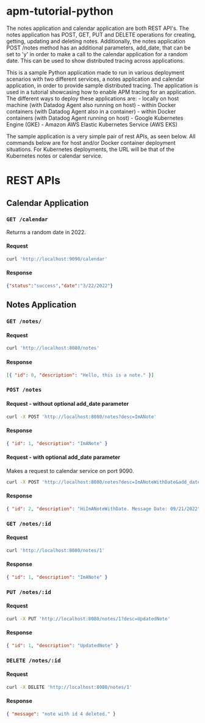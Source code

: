 # apm-tutorial-python

The notes application and calendar application are both REST API's. The notes application has POST, GET, PUT and DELETE operations for creating, getting, updating and deleting notes. Additionally, the notes application POST /notes method has an additional parameters, add_date, that can be set to 'y' in order to make a call to the calendar application for a random date. This can be used to show distributed tracing across applications.

This is a sample Python application made to run in various deployment scenarios with two different services, a notes application and calendar application, in order to provide sample distributed tracing. The application is used in a tutorial showcasing how to enable APM tracing for an application. The different ways to deploy these applications are:
    - locally on host machine (with Datadog Agent also running on host)
    - within Docker containers (with Datadog Agent also in a container)
    - within Docker containers (with Datadog Agent running on host)
    - Google Kubernetes Engine (GKE)
    - Amazon AWS Elastic Kubernetes Service (AWS EKS)

The sample application is a very simple pair of rest APIs, as seen below. All commands below are for host and/or Docker container deployment situations. For Kubernetes deployments, the URL will be that of the Kubernetes notes or calendar service. 

# REST APIs

## Calendar Application

### `GET /calendar`

Returns a random date in 2022.

#### Request

```sh
curl 'http://localhost:9090/calendar'
```

#### Response

```json
{"status":"success","date":"3/22/2022"}
```

## Notes Application

### `GET /notes/`

#### Request

```sh
curl 'http://localhost:8080/notes'
```

#### Response

```json
[{ "id": 0, "description": "Hello, this is a note." }]
```

### `POST /notes`

#### Request - without optional add_date parameter

```sh
curl -X POST 'http://localhost:8080/notes?desc=ImANote'
```

#### Response

```json
{ "id": 1, "description": "ImANote" }
```

#### Request - with optional add_date parameter

Makes a request to calendar service on port 9090.

```sh
curl -X POST 'http://localhost:8080/notes?desc=ImANoteWithDate&add_date=y'
```

#### Response

```json
{ "id": 2, "description": "HiImANoteWithDate. Message Date: 09/21/2022" }
```

### `GET /notes/:id`

#### Request

```sh
curl 'http://localhost:8080/notes/1'
```

#### Response

```json
{ "id": 1, "description": "ImANote" }
```

### `PUT /notes/:id`

#### Request

```sh
curl -X PUT 'http://localhost:8080/notes/1?desc=UpdatedNote'
```

#### Response

```json
{ "id": 1, "description": "UpdatedNote" }
```

### `DELETE /notes/:id`

#### Request

```sh
curl -X DELETE 'http://localhost:8080/notes/1'
```

#### Response

```json
{ "message": "note with id 4 deleted." }
```
